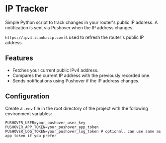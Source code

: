 # IP Tracker

Simple Python script to track changes in your router's public IP address.
A notification is sent via Pushover when the IP address changes.

`https://ipv4.icanhazip.com` is used to refresh the router's public IP address.

## Features

- Fetches your current public IPv4 address.
- Compares the current IP address with the previously recorded one.
- Sends notifications using Pushover if the IP address changes.

## Configuration

Create a `.env` file in the root directory of the project with the following environment variables:

   ```env
   PUSHOVER_USER=your_pushover_user_key
   PUSHOVER_APP_TOKEN=your_pushover_app_token
   PUSHOVER_LOG_TOKEN=your_pushover_log_token # optional, can use same as app token if you prefer
   ```